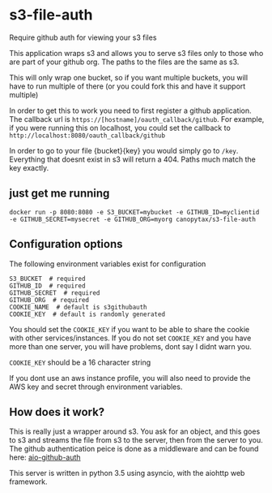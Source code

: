 # s3-file-auth
Require github auth for viewing your s3 files

This application wraps s3 and allows you to serve s3 files only to those 
who are part of your github org. The paths to the files are the same as s3.

This will only wrap one bucket, so if you want multiple buckets, you will have
to run multiple of there (or you could fork this and have it support multiple)

In order to get this to work you need to first register a github application.
The callback url is `https://[hostname]/oauth_callback/github`. 
For example, if you were running this on localhost, you could set the callback
to `http://localhost:8080/oauth_callback/github`

In order to go to your file {bucket}{key} you would simply go to `/key`. 
Everything that doesnt exist in s3 will return a 404. Paths much match the key
exactly.

## just get me running

```
docker run -p 8080:8080 -e S3_BUCKET=mybucket -e GITHUB_ID=myclientid -e GITHUB_SECRET=mysecret -e GITHUB_ORG=myorg canopytax/s3-file-auth
```

## Configuration options

The following environment variables exist for configuration

```
S3_BUCKET  # required
GITHUB_ID  # required
GITHUB_SECRET  # required
GITHUB_ORG  # required
COOKIE_NAME  # default is s3githubauth
COOKIE_KEY  # default is randomly generated
```

You should set the `COOKIE_KEY` if you want to be able to share the cookie with
 other services/instances. If you do not set `COOKIE_KEY` and you have more than
 one server, you will have problems, dont say I didnt warn you.

`COOKIE_KEY` should be a 16 character string

If you dont use an aws instance profile, you will also need to provide the AWS
key and secret through environment variables.

## How does it work?

This is really just a wrapper around s3. You ask for an object, and this goes to s3 and streams the file from s3 to the server, then from the server to you. The github authentication peice is done as a middleware and can be found here: [aio-github-auth](https://github.com/CanopyTax/aiohttp-github-auth)

This server is written in python 3.5 using asyncio, with the aiohttp web framework.

